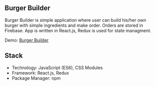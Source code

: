 ## Burger Builder

Burger Builder is simple application where user can build his/her own burger with simple ingredients and make order. Orders are stored in Firebase. App is written in React.js, Redux is used for state managment.

Demo: [Burger Builder](https://nenaddimitrijevic89.github.io/Burger-Builder/)

## Stack

* Technology: JavaScript (ES6), CSS Modules
* Framework: React.js, Redux
* Package Manager: npm